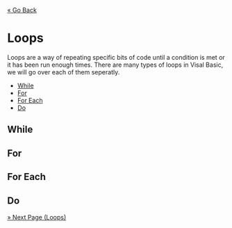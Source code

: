 [« Go Back](..\if-statements "Go Back")
<br/>

# Loops

Loops are a way of repeating specific bits of code until a condition is met or it has been run enough times. There are many types of loops in Visal Basic, we will go over each of them seperatly.
- [While](#while)
- [For](#for)
- [For Each](#each)
- [Do](#do)

<a name="while"></a>
## While

<a name="for"></a>
## For

<a name="eacj"></a>
## For Each

<a name="do"></a>
## Do

[» Next Page (Loops)](..\loops "Next Page")
